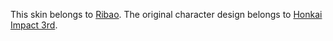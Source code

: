 This skin belongs to [Ribao](https://space.bilibili.com/518161992). The original character design belongs to [Honkai Impact 3rd](https://www.bh3.com/).